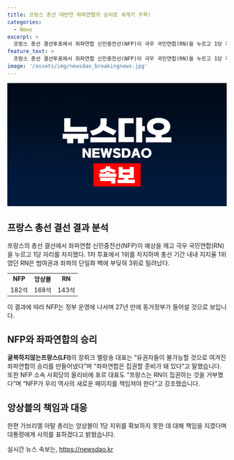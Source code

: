 ```yaml
---
title: 프랑스 총선 대반전 좌파연합의 승리로 세계가 주목!
categories:
  - News
excerpt: >
  프랑스 총선 결선투표에서 좌파연합 신민중전선(NFP)이 극우 국민연합(RN)을 누르고 1당 자리를 차지했다. NFP는 하원 577석 중 182석을 획득해 원내 1당 자리에 오르며, 동거정부가 들어설 전망이다. 극우 RN은 3위로 밀려났고, 앙상블은 2위를 차지했다. NFP의 승리에 대한 지지자들의 열광과 반대쪽의 강경한 대응으로 새로운 정치적 분위기가 형성되었다. 
feature_text: >
  프랑스 총선 결선투표에서 좌파연합 신민중전선(NFP)이 극우 국민연합(RN)을 누르고 1당 자리를 차지했다. NFP는 하원 577석 중 182석을 획득해 원내 1당 자리에 오르며, 동거정부가 들어설 전망이다. 극우 RN은 3위로 밀려났고, 앙상블은 2위를 차지했다. NFP의 승리에 대한 지지자들의 열광과 반대쪽의 강경한 대응으로 새로운 정치적 분위기가 형성되었다. 
image: '/assets/img/newsdao_breakingnews.jpg'
---
```


<p><img src="/assets/img/newsdao_breakingnews.jpg" alt="bookingtag 속보" /></p>

<h2 data-ke-size="size26">프랑스 총선 결선 결과 분석</h2>

<p data-ke-size="size16">프랑스의 총선 결선에서 좌파연합 신민중전선(NFP)이 예상을 깨고 극우 국민연합(RN)을 누르고 1당 자리를 차지했다. 1차 투표에서 1위를 차지하며 총선 기간 내내 지지율 1위였던 RN은 범여권과 좌파의 단일화 벽에 부딪혀 3위로 밀려났다.</p>

<table>
  <tr>
    <td style="text-align: center; height: 17px;"><b>NFP</b></td>
    <td style="text-align: center; height: 17px;"><b>앙상블</b></td>
    <td style="text-align: center; height: 17px;"><b>RN</b></td>
  </tr>
  <tr>
    <td style="text-align: center; height: 17px;">182석</td>
    <td style="text-align: center; height: 17px;">168석</td>
    <td style="text-align: center; height: 17px;">143석</td>
  </tr>
</table>

<p data-ke-size="size16">이 결과에 따라 NFP는 정부 운영에 나서며 27년 만에 동거정부가 들어설 것으로 보입니다.</p>

<h2 data-ke-size="size26">NFP와 좌파연합의 승리</h2>

<p data-ke-size="size16"><b>굴복하지않는프랑스(LFI)</b>의 장뤼크 멜랑숑 대표는 “유권자들이 불가능할 것으로 여겨진 좌파연합의 승리를 만들어냈다”며 “좌파연합은 집권할 준비가 돼 있다”고 말했습니다. 또한 NFP 소속 사회당의 올리비에 포르 대표도 “프랑스는 RN이 집권하는 것을 거부했다”며 “NFP가 우리 역사의 새로운 페이지를 책임져야 한다”고 강조했습니다.</p>

<h2 data-ke-size="size26">앙상블의 책임과 대응</h2>

<p data-ke-size="size16">한편 가브리엘 아탈 총리는 앙상블이 1당 지위를 확보하지 못한 데 대해 책임을 지겠다며 대통령에게 사의를 표하겠다고 밝혔습니다.</p>
실시간 뉴스 속보는, <a href="https://newsdao.kr" rel="dofollow">https://newsdao.kr</a>


